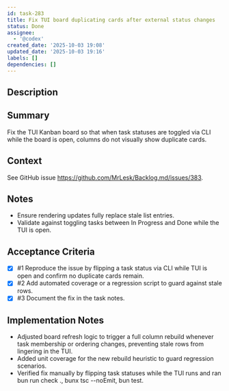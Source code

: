 ```yaml
---
id: task-283
title: Fix TUI board duplicating cards after external status changes
status: Done
assignee:
  - '@codex'
created_date: '2025-10-03 19:08'
updated_date: '2025-10-03 19:16'
labels: []
dependencies: []
---
```


## Description

<!-- SECTION:DESCRIPTION:BEGIN -->
## Summary
Fix the TUI Kanban board so that when task statuses are toggled via CLI while the board is open, columns do not visually show duplicate cards.

## Context
See GitHub issue https://github.com/MrLesk/Backlog.md/issues/383.

## Notes
- Ensure rendering updates fully replace stale list entries.
- Validate against toggling tasks between In Progress and Done while the TUI is open.
<!-- SECTION:DESCRIPTION:END -->

## Acceptance Criteria
<!-- AC:BEGIN -->
- [x] #1 Reproduce the issue by flipping a task status via CLI while TUI is open and confirm no duplicate cards remain.
- [x] #2 Add automated coverage or a regression script to guard against stale rows.
- [x] #3 Document the fix in the task notes.
<!-- AC:END -->

## Implementation Notes

<!-- SECTION:NOTES:BEGIN -->
- Adjusted board refresh logic to trigger a full column rebuild whenever task membership or ordering changes, preventing stale rows from lingering in the TUI.
- Added unit coverage for the new rebuild heuristic to guard regression scenarios.
- Verified fix manually by flipping task statuses while the TUI runs and ran bun run check ., bunx tsc --noEmit, bun test.
<!-- SECTION:NOTES:END -->
